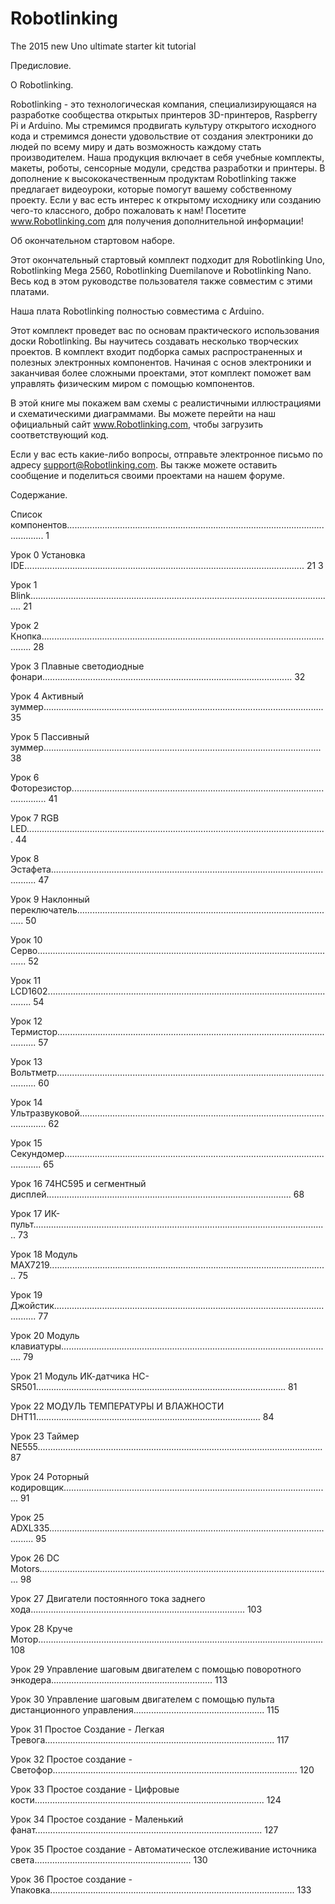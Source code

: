 # Robotlinking
The 2015 new Uno ultimate starter kit tutorial


Предисловие.

О Robotlinking.

Robotlinking - это технологическая компания, специализирующаяся на разработке сообщества открытых принтеров 3D-принтеров, Raspberry Pi и Arduino. Мы стремимся продвигать культуру открытого исходного кода и стремимся донести удовольствие от создания электроники до людей по всему миру и дать возможность каждому стать производителем. Наша продукция включает в себя учебные комплекты, макеты, роботы, сенсорные модули, средства разработки и принтеры. В дополнение к высококачественным продуктам Robotlinking также предлагает видеоуроки, которые помогут вашему собственному проекту. Если у вас есть интерес к открытому исходнику или созданию чего-то классного, добро пожаловать к нам! Посетите www.Robotlinking.com для получения дополнительной информации!

Об окончательном стартовом наборе.

Этот окончательный стартовый комплект подходит для Robotlinking Uno, Robotlinking Mega 2560, Robotlinking Duemilanove и Robotlinking Nano. Весь код в этом руководстве пользователя также совместим с этими платами.

Наша плата Robotlinking полностью совместима с Arduino.

Этот комплект проведет вас по основам практического использования доски Robotlinking. Вы научитесь создавать несколько творческих проектов. В комплект входит подборка самых распространенных и полезных электронных компонентов. Начиная с основ электроники и заканчивая более сложными проектами, этот комплект поможет вам управлять физическим миром с помощью компонентов.


В этой книге мы покажем вам схемы с реалистичными иллюстрациями и схематическими диаграммами. Вы можете перейти на наш официальный сайт www.Robotlinking.com, чтобы загрузить соответствующий код.

Если у вас есть какие-либо вопросы, отправьте электронное письмо по адресу support@Robotlinking.com. Вы также можете оставить сообщение и поделиться своими проектами на нашем форуме.






Содержание.

Список компонентов................................................................................................................... 1

Урок 0 Установка IDE............................................................................................................... 21 3

Урок 1 Blink......................................................................................................................... 21

Урок 2 Кнопка........................................................................................................................ 28

Урок 3 Плавные светодиодные фонари................................................................................................... 32

Урок 4 Активный зуммер............................................................................................................... 35

Урок 5 Пассивный зуммер.............................................................................................................. 38

Урок 6 Фоторезистор.................................................................................................................. 41

Урок 7 RGB LED....................................................................................................................... 44

Урок 8 Эстафета...................................................................................................................... 47

Урок 9 Наклонный переключатель....................................................................................................... 50

Урок 10 Серво........................................................................................................................ 52

Урок 11 LCD1602...................................................................................................................... 54

Урок 12 Термистор.................................................................................................................... 57

Урок 13 Вольтметр.................................................................................................................... 60

Урок 14 Ультразвуковой............................................................................................................... 62

Урок 15 Секундомер................................................................................................................... 65

Урок 16 74HC595 и сегментный дисплей................................................................................................. 68

Урок 17 ИК-пульт..................................................................................................................... 73

Урок 18 Модуль MAX7219............................................................................................................... 75

Урок 19 Джойстик..................................................................................................................... 77

Урок 20 Модуль клавиатуры............................................................................................................ 79

Урок 21 Модуль ИК-датчика HC-SR501................................................................................................... 81

Урок 22 МОДУЛЬ ТЕМПЕРАТУРЫ И ВЛАЖНОСТИ DHT11......................................................................................... 84

Урок 23 Таймер NE555................................................................................................................. 87

Урок 24 Роторный кодировщик.......................................................................................................... 91

Урок 25 ADXL335...................................................................................................................... 95

Урок 26 DC Motors.................................................................................................................... 98

Урок 27 Двигатели постоянного тока заднего хода..................................................................................... 103

Урок 28 Круче Мотор................................................................................................................. 108

Урок 29 Управление шаговым двигателем с помощью поворотного энкодера................................................................ 113

Урок 30 Управление шаговым двигателем с помощью пульта дистанционного управления.................................................... 115

Урок 31 Простое Создание - Легкая Тревога........................................................................................... 117

Урок 32 Простое создание - Светофор................................................................................................. 120

Урок 33 Простое создание - Цифровые кости........................................................................................... 124

Урок 34 Простое создание - Маленький фанат.......................................................................................... 127

Урок 35 Простое создание - Автоматическое отслеживание источника света.............................................................. 130

Урок 36 Простое создание - Упаковка................................................................................................. 133
